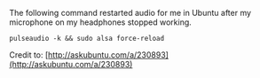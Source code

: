 <!-- 
.. title: Restarting Audio in Ubuntu After Issues
.. slug: restarting-audio-in-ubuntu-after-issues
.. date: 2015-01-08 11:12:14 UTC-06:00
.. tags: linux,ubuntu
.. link: 
.. description: 
.. type: text
-->

The following command restarted audio for me in Ubuntu after my microphone on my headphones stopped working.

    pulseaudio -k && sudo alsa force-reload

Credit to: [http://askubuntu.com/a/230893](http://askubuntu.com/a/230893)
